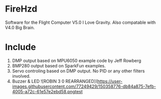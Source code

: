 # FireHzd
Software for the Flight Computer V5.0 I Love Gravity. Also compatable with V4.0 Big Brain.
# Include 
1. DMP output based on MPU6050 example code by Jeff Rowberg 
2. BMP280 output based on SparkFun examples.
3. Servo controling based on DMP output. No PID or any other filters involved.
4. Buzzer & LED
![ROBIN 3 0 REARRANGED](https://user-images.githubusercontent.com/77249429/150358776-db84a875-7efb-4005-a72c-61e57e2ebd58.pngtest
